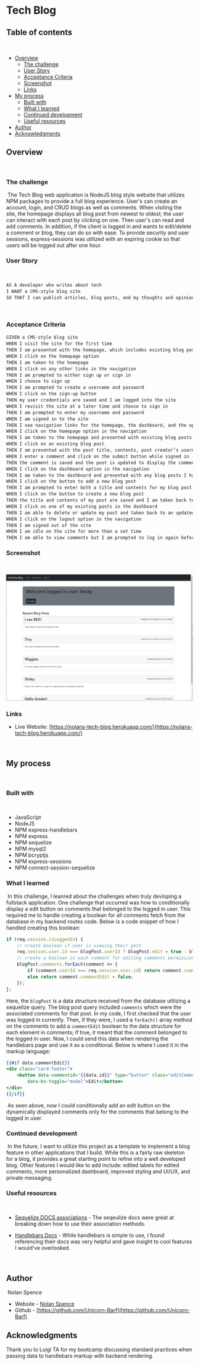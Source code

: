 # Tech Blog

## Table of contents
​
- [Overview](#overview)
  - [The challenge](#the-challenge)
  - [User Story](#user-story)
  - [Acceptance Criteria](#acceptance-criteria)
  - [Screenshot](#screenshot)
  - [Links](#links)
- [My process](#my-process)
  - [Built with](#built-with)
  - [What I learned](#what-i-learned)
  - [Continued development](#continued-development)
  - [Useful resources](#useful-resources)
- [Author](#author)
- [Acknowledgments](#acknowledgments)
​
​
## Overview
​
### The challenge
​
The Tech Blog web application is NodeJS blog style website that utilizes NPM packages to provide a full blog experience.  User's can create an account, login, and CRUD blogs as well as comments.  When visiting the site, the homepage displays all blog post from newest to oldest; the user can interact with each post by clicking on one.  Then user's can read and add comments.  In addition, if the client is logged in and wants to edit/delete a comment or blog, they can do so with ease.  To provide security and user sessions, express-sessions was utilized with an expiring cookie so that users will be logged out after one hour.
​
### User Story
​
```md
AS A developer who writes about tech
I WANT a CMS-style blog site
SO THAT I can publish articles, blog posts, and my thoughts and opinions
```
​
### Acceptance Criteria

```md
GIVEN a CMS-style blog site
WHEN I visit the site for the first time
THEN I am presented with the homepage, which includes existing blog posts if any have been posted; navigation links for the homepage and the dashboard; and the option to log in
WHEN I click on the homepage option
THEN I am taken to the homepage
WHEN I click on any other links in the navigation
THEN I am prompted to either sign up or sign in
WHEN I choose to sign up
THEN I am prompted to create a username and password
WHEN I click on the sign-up button
THEN my user credentials are saved and I am logged into the site
WHEN I revisit the site at a later time and choose to sign in
THEN I am prompted to enter my username and password
WHEN I am signed in to the site
THEN I see navigation links for the homepage, the dashboard, and the option to log out
WHEN I click on the homepage option in the navigation
THEN I am taken to the homepage and presented with existing blog posts that include the post title and the date created
WHEN I click on an existing blog post
THEN I am presented with the post title, contents, post creator’s username, and date created for that post and have the option to leave a comment
WHEN I enter a comment and click on the submit button while signed in
THEN the comment is saved and the post is updated to display the comment, the comment creator’s username, and the date created
WHEN I click on the dashboard option in the navigation
THEN I am taken to the dashboard and presented with any blog posts I have already created and the option to add a new blog post
WHEN I click on the button to add a new blog post
THEN I am prompted to enter both a title and contents for my blog post
WHEN I click on the button to create a new blog post
THEN the title and contents of my post are saved and I am taken back to an updated dashboard with my new blog post
WHEN I click on one of my existing posts in the dashboard
THEN I am able to delete or update my post and taken back to an updated dashboard
WHEN I click on the logout option in the navigation
THEN I am signed out of the site
WHEN I am idle on the site for more than a set time
THEN I am able to view comments but I am prompted to log in again before I can add, update, or delete comments
```

### Screenshot

<br>

![My Website](./public/assets/images/techBlog.png)
​
### Links

- Live Website: [https://nolans-tech-blog.herokuapp.com/](https://nolans-tech-blog.herokuapp.com/)
<br>

## My process
​
### Built with
​
- JavaScript
- NodeJS
- NPM express-handlebars
- NPM express
- NPM sequelize
- NPM mysql2
- NPM bcryptjs
- NPM express-sessions
- NPM connect-session-sequelize
​
### What I learned
​
In this challenge, I leanred about the challenges when truly devloping a fullstack application.  One challenge that occurred was how to conditionally display a edit button on comments that belonged to the logged in user.  This required me to handle creating a boolean for all comments fetch from the database in my backend routes code.  Below is a code snippet of how I handled creating this boolean:

```js
if (req.session.isLoggedIn) {
    // create boolean if user is viewing their post
    req.session.user.id === blogPost.userId ? blogPost.edit = true : blogPost.edit = false;
    // create a boolean in each comment for editing comments permission
    blogPost.comments.forEach(comment => {
        if (comment.userId === req.session.user.id) return comment.commentEdit = true;
        else return comment.commentEdit = false;
    });
};
```

Here, the `blogPost` is a data structure received from the database utilizing a sequelize query.  The blog post query included `comments` which were the associated comments for that post.  In my code, I first checked that the user was logged in currently.  Then, if they were, I used a `forEach()` array method on the comments to add a `commentEdit` boolean to the data structure for each element in comments; if true, it meant that the comment belonged to the logged in user.  Now, I could send this data when rendering the handlebars page and use it as a conditional.  Below is where I used it in the markup language:

```handlebars
{{#if data.commentEdit}}
<div class="card-footer">
    <button data-commentid="{{data.id}}" type="button" class="editComment-btn btn btn-danger" data-bs-target="#editComment-modal"
        data-bs-toggle="modal">Edit</button>
</div>
{{/if}}
```
​
As seen above, now I could conditionally add an edit button on the dynamically displayed comments only for the comments that belong to the logged in user.

### Continued development
​
In the future, I want to utilize this project as a template to implement a blog feature in other applications that I build.  While this is a fairly raw skeleton for a blog, it provides a great starting point to refine into a well developed blog.  Other features I would like to add include: edited labels for edited comments, more personalized dashboard, improved styling and UI/UX, and private messaging.
​
### Useful resources
​
- [Sequelize DOCS associations](https://sequelize.org/docs/v6/core-concepts/assocs/) - The seqeulize docs were great at breaking down how to use their association methods.

- [Handlebars Docs](https://handlebarsjs.com/) - While handlebars is simple to use, I found referencing their docs was very helpful and gave insight to cool features I would've overlooked.

​
## Author
​
Nolan Spence
- Website - [Nolan Spence](https://unicorn-barf.github.io/Portfolio_Website_HTML_CSS/)
- Github - [https://github.com/Unicorn-Barf](https://github.com/Unicorn-Barf)
​
## Acknowledgments

Thank you to Luigi TA for my bootcamp discussing standard practices when passing data to handlebars markup with backend rendering.